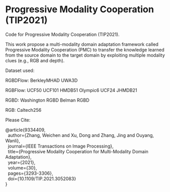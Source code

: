 # Progressive Modality Cooperation (TIP2021)

Code for Progressive Modality Cooperation (TIP2021). 

This work propose a multi-modality domain adaptation framework called Progressive Modality Cooperation (PMC) 
to transfer the knowledge learned from the source domain to the target domain by exploiting multiple modality clues (e.g., RGB and depth).

Dataset used:

RGBDFlow:
BerkleyMHAD
UWA3D

RGBFlow:
UCF50
UCF101
HMDB51
Olympic6
UCF24
JHMDB21

RGBD:
Washington RGBD
Belman RGBD

RGB:
Caltech256



Please Cite:

@article{9334409,  
&nbsp;&nbsp;author={Zhang, Weichen and Xu, Dong and Zhang, Jing and Ouyang, Wanli},  
&nbsp;&nbsp;journal={IEEE Transactions on Image Processing},  
&nbsp;&nbsp;title={Progressive Modality Cooperation for Multi-Modality Domain Adaptation},  
&nbsp;&nbsp;year={2021},  
&nbsp;&nbsp;volume={30},  
&nbsp;&nbsp;pages={3293-3306},  
&nbsp;&nbsp;doi={10.1109/TIP.2021.3052083}  
}
